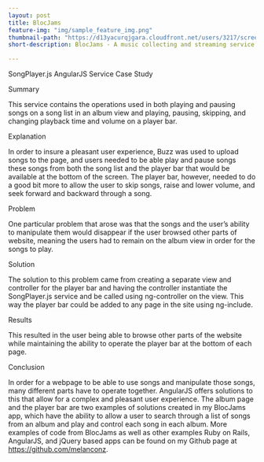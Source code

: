 ```yaml
---
layout: post
title: BlocJams
feature-img: "img/sample_feature_img.png"
thumbnail-path: "https://d13yacurqjgara.cloudfront.net/users/3217/screenshots/2030966/blocjams_1x.png"
short-description: BlocJams - A music collecting and streaming service built using AngularJS!

---
```

SongPlayer.js AngularJS Service Case Study

Summary

This service contains the operations used in both playing and pausing songs on a song list in an album view and playing, pausing, skipping, and changing playback time and volume on a player bar.

Explanation

In order to insure a pleasant user experience, Buzz was used to upload songs to the page, and users needed to be able play and pause songs these songs from both the song list and the player bar that would be available at the bottom of the screen.  The player bar, however, needed to do a good bit more to allow the user to skip songs, raise and lower volume, and seek forward and backward through a song.

Problem

One particular problem that arose was that the songs and the user’s ability to manipulate them would disappear if the user browsed other parts of website, meaning the users had to remain on the album view in order for the songs to play.

Solution

The solution to this problem came from creating a separate view and controller for the player bar and having the controller instantiate the SongPlayer.js service and be called using ng-controller on the view.  This way the player bar could be added to any page in the site using ng-include.

Results

This resulted in the user being able to browse other parts of the website while maintaining the ability to operate the player bar at the bottom of each page.

Conclusion

In order for a webpage to be able to use songs and manipulate those songs, many different parts have to operate together.  AngularJS offers solutions to this that allow for a complex and pleasant user experience.  The album page and the player bar are two examples of solutions created in my BlocJams app, which have the ability to allow a user to search through a list of songs from an album and play and control each song in each album.  More examples of code from BlocJams as well as other examples Ruby on Rails, AngularJS, and jQuery based apps can be found on my Github page at https://github.com/melanconz.
